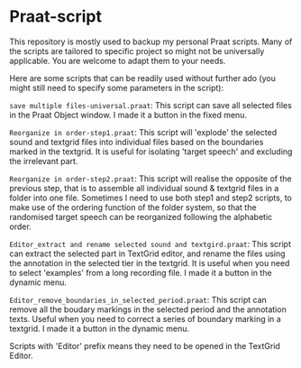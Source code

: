 # Praat-script

This repository is mostly used to backup my personal Praat scripts. Many of the scripts are tailored to specific project so might not be universally applicable. You are welcome to adapt them to your needs.

Here are some scripts that can be readily used without further ado (you might still need to specify some parameters in the script):

`save multiple files-universal.praat`: This script can save all selected files in the Praat Object window. I made it a button in the fixed menu.

`Reorganize in order-step1.praat`: This script will 'explode' the selected sound and textgrid files into individual files based on the boundaries marked in the textgrid. It is useful for isolating 'target speech' and excluding the irrelevant part.

`Reorganize in order-step2.praat`: This script will realise the opposite of the previous step, that is to assemble all individual sound & textgrid files in a folder into one file. Sometimes I need to use both step1 and step2 scripts, to make use of the ordering function of the folder system, so that the randomised target speech can be reorganized following the alphabetic order.

`Editor_extract and rename selected sound and textgird.praat`: This script can extract the selected part in TextGrid editor, and rename the files using the annotation in the selected tier in the textgrid. It is useful when you need to select 'examples' from a long recording file. I made it a button in the dynamic menu.

`Editor_remove_boundaries_in_selected_period.praat`: This script can remove all the boudary markings in the selected period and the annotation texts. Useful when you need to correct a series of boundary marking in a textgrid. I made it a button in the dynamic menu.



Scripts with 'Editor' prefix means they need to be opened in the TextGrid Editor.




